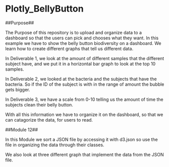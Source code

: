 # Plotly_BellyButton

##Purpose##

The Purpose of this repository is to upload and organize data to a dashboard so that the users can pick and chooses what they want. In this example we have to show the belly button biodiversity on a dashboard. We learn how to create different graphs that tell us different data. 

In Deliverable 1, we look at the amount of different samples that the different subject have, and we put it in a horizontal bar graph to look at the top 10 samples.

In Deliverable 2, we looked at the bacteria and the subjects that have the bacteria. So if the ID of the subject is with in the range of amount the bubble gets bigger.

In Deliverable 3, we have a scale from 0-10 telling us the amount of time the subjects clean their belly button.

With all this information we have to organize it on the dashboard, so that we can catagorize the data, for users to read.


##Module 12##

In this Module we sort a JSON file by accessing it with d3.json so use the file in organizing the data through their classes.

We also look at three different graph that implement the data from the JSON file.
